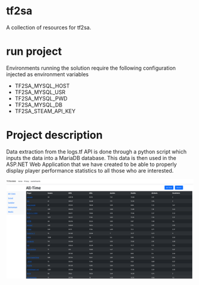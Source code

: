 # tf2sa
A collection of resources for tf2sa.

# run project
Environments running the solution require the following configuration injected as environment variables
- TF2SA_MYSQL_HOST
- TF2SA_MYSQL_USR
- TF2SA_MYSQL_PWD
- TF2SA_MYSQL_DB
- TF2SA_STEAM_API_KEY

# Project description

Data extraction from the logs.tf API is done through a python script which inputs the data into a MariaDB database. This data is then used in the ASP.NET Web Application that we have created to be able to properly display player performance statistics to all those who are interested.

![Leaderboards Showcase](Images/Leaderboards.png)


